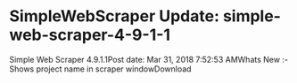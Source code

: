 # SimpleWebScraper Update: simple-web-scraper-4-9-1-1

Simple Web Scraper 4.9.1.1Post date: Mar 31, 2018 7:52:53 AMWhats New :-Shows project name in scraper windowDownload